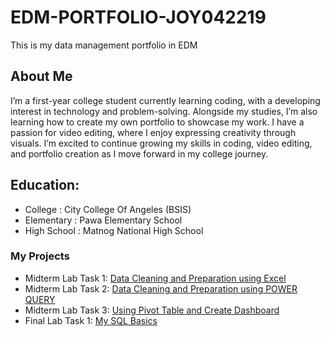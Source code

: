 # EDM-PORTFOLIO-JOY042219
This is my data management portfolio in EDM
## About Me
I’m a first-year college student currently learning coding, with a developing interest in technology and problem-solving. Alongside my studies, I’m also learning how to create my own portfolio to showcase my work. I have a passion for video editing, where I enjoy expressing creativity through visuals. I’m excited to continue growing my skills in coding, video editing, and portfolio creation as I move forward in my college journey.
## Education:
-  College : City College Of Angeles (BSIS)
- Elementary : Pawa Elementary School
-  High School : Matnog National High School
### My Projects 
 - Midterm Lab Task 1: [Data Cleaning  and Preparation using Excel](https://github.com/joy042219/EDM-portpofolio/blob/main/Midterm%20Task%201/task1.md)
- Midterm Lab Task 2: [Data Cleaning and Preparation using POWER QUERY](https://github.com/joy042219/EDM-portpofolio/blob/main/Midterm%20Task%202/task2.md)
 - Midterm Lab Task 3: [Using Pivot Table and Create Dashboard](https://github.com/joy042219/EDM-portpofolio/blob/main/Midterm%20Task%203%20/Task3.md)
 - Final Lab Task 1: [My SQL Basics](https://github.com/joy042219/EDM-portpofolio/blob/main/Final%20Lab%20Task%201/task1.md)
